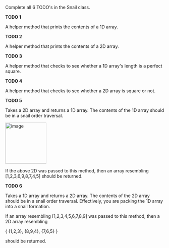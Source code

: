 Complete all 6 TODO's in the Snail class.

**TODO 1**

A helper method that prints the contents of a 1D array.

**TODO 2**

A helper method that prints the contents of a 2D array.

**TODO 3**

A helper method that checks to see whether a 1D array's length is a perfect square.

**TODO 4**

A helper method that checks to see whether a 2D array is square or not.

**TODO 5**

Takes a 2D array and returns a 1D array. The contents of the 1D array should be in a snail order traversal.

<img width="130" alt="image" src="https://github.com/techarenz/CS.11.09-Tutorial.2-Snail/assets/57818506/d293ffa5-d4c6-4fe0-ba86-914bde3c9491">

If the above 2D was passed to this method, then an array resembling [1,2,3,6,9,8,7,4,5] should be returned.

**TODO 6**

Takes a 1D array and returns a 2D array. The contents of the 2D array should be in a snail order traversal. Effectively, you are packing the 1D array into a snail formation.

If an array resembling [1,2,3,4,5,6,7,8,9] was passed to this method, then a 2D array resembling

{ 
  {1,2,3},
  {8,9,4},
  {7,6,5}
}

should be returned.
